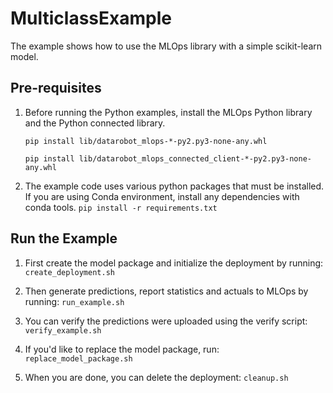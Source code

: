 # MulticlassExample

The example shows how to use the MLOps library with a simple scikit-learn model.

## Pre-requisites

1. Before running the Python examples, install the MLOps Python library
   and the Python connected library.

   `pip install lib/datarobot_mlops-*-py2.py3-none-any.whl`
   
   `pip install lib/datarobot_mlops_connected_client-*-py2.py3-none-any.whl`

2. The example code uses various python packages that must be installed.
If you are using Conda environment, install any dependencies with conda tools.
`pip install -r requirements.txt`

## Run the Example

1. First create the model package and initialize the deployment by running:
   `create_deployment.sh`
   
2. Then generate predictions, report statistics and actuals to MLOps by running:
   `run_example.sh`
   
3. You can verify the predictions were uploaded using the verify script:
   `verify_example.sh`
   
4. If you'd like to replace the model package, run:
   `replace_model_package.sh`
   
5. When you are done, you can delete the deployment:
   `cleanup.sh`
